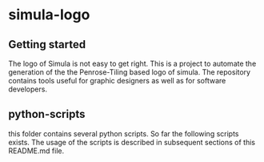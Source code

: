 # simula-logo



## Getting started

The logo of Simula is not easy to get right. This is a project to automate the generation of the the Penrose-Tiling based logo of simula.
The repository contains tools useful for graphic designers as well as for software developers.

## python-scripts

this folder contains several python scripts. So far the following scripts exists. The usage of the scripts is described in subsequent sections of this README.md file.
